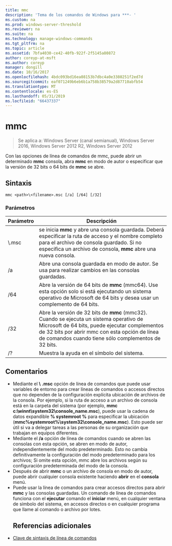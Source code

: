```yaml
---
title: mmc
description: 'Tema de los comandos de Windows para ***- '
ms.custom: na
ms.prod: windows-server-threshold
ms.reviewer: na
ms.suite: na
ms.technology: manage-windows-commands
ms.tgt_pltfrm: na
ms.topic: article
ms.assetid: 7bfa4030-ce42-40fb-922f-2f5145a80872
author: coreyp-at-msft
ms.author: coreyp
manager: dongill
ms.date: 10/16/2017
ms.openlocfilehash: 4bdc093bd16ea08153b7dbc4a0e3380251f2ed7d
ms.sourcegitcommit: eaf071249b6eb6b1a758b38579a2d87710abfb54
ms.translationtype: MT
ms.contentlocale: es-ES
ms.lasthandoff: 05/31/2019
ms.locfileid: "66437337"
---
```

# <a name="mmc"></a>mmc

>Se aplica a: Windows Server (canal semianual), Windows Server 2016, Windows Server 2012 R2, Windows Server 2012

Con las opciones de línea de comandos de mmc, puede abrir un determinado **mmc** consola, abra **mmc** en modo de autor o especificar que la versión de 32 bits o 64 bits de **mmc** se abre.
## <a name="syntax"></a>Sintaxis
```
mmc <path>\<filename>.msc [/a] [/64] [/32]
```
### <a name="parameters"></a>Parámetros

|       Parámetro        |                                                                                                 Descripción                                                                                                 |
|------------------------|-------------------------------------------------------------------------------------------------------------------------------------------------------------------------------------------------------------|
| <path>\\<filename>.msc |        se inicia **mmc** y abre una consola guardada. Deberá especificar la ruta de acceso y el nombre completo para el archivo de consola guardado. Si no especifica un archivo de consola, **mmc** abre una nueva consola.         |
|           /a           |                                                               Abre una consola guardada en modo de autor.  Se usa para realizar cambios en las consolas guardadas.                                                                |
|          /64           |                         Abre la versión de 64 bits de **mmc** (mmc64). Use esta opción solo si está ejecutando un sistema operativo de Microsoft de 64 bits y desea usar un complemento de 64 bits.                          |
|          /32           | Abre la versión de 32 bits de **mmc** (mmc32). Cuando se ejecuta un sistema operativo de Microsoft de 64 bits, puede ejecutar complementos de 32 bits por abrir mmc con esta opción de línea de comandos cuando tiene sólo complementos de 32 bits. |
|           /?           |                                                                                    Muestra la ayuda en el símbolo del sistema.                                                                                     |

## <a name="remarks"></a>Comentarios
- Mediante el <path> **\\** <filename> **.msc** opción de línea de comandos que puede usar variables de entorno para crear líneas de comandos o accesos directos que no dependen de la configuración explícita ubicación de archivos de la consola. Por ejemplo, si la ruta de acceso a un archivo de consola está en la carpeta del sistema (por ejemplo, **mmc c:\winnt\system32\console_name.msc**), puede usar la cadena de datos expandible **% systemroot %** para especificar la ubicación (**mmc%systemroot%\system32\console_name.msc**). Esto puede ser útil si va a delegar tareas a las personas de su organización que trabajan en equipos diferentes.
- Mediante el **/a** opción de línea de comandos cuando se abren las consolas con esta opción, se abren en modo de autor, independientemente del modo predeterminado. Esto no cambia definitivamente la configuración del modo predeterminado para los archivos; Si omite esta opción, mmc abre los archivos según su configuración predeterminada del modo de la consola.
- Después de abrir **mmc** o un archivo de consola en modo de autor, puede abrir cualquier consola existente haciendo **abrir** en el **consola** menú.
- Puede usar la línea de comandos para crear accesos directos para abrir **mmc** y las consolas guardadas. Un comando de línea de comandos funciona con el **ejecutar** comando el **iniciar** menú, en cualquier ventana de símbolo del sistema, en accesos directos o en cualquier programa que llame al comando o archivo por lotes.
  ## <a name="additional-references"></a>Referencias adicionales
- [Clave de sintaxis de línea de comandos](command-line-syntax-key.md)

